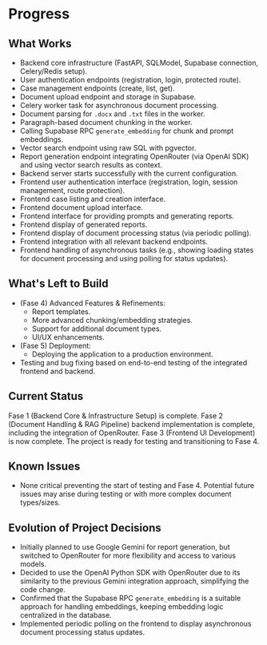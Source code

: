 # Progress

## What Works
- Backend core infrastructure (FastAPI, SQLModel, Supabase connection, Celery/Redis setup).
- User authentication endpoints (registration, login, protected route).
- Case management endpoints (create, list, get).
- Document upload endpoint and storage in Supabase.
- Celery worker task for asynchronous document processing.
- Document parsing for `.docx` and `.txt` files in the worker.
- Paragraph-based document chunking in the worker.
- Calling Supabase RPC `generate_embedding` for chunk and prompt embeddings.
- Vector search endpoint using raw SQL with pgvector.
- Report generation endpoint integrating OpenRouter (via OpenAI SDK) and using vector search results as context.
- Backend server starts successfully with the current configuration.
- Frontend user authentication interface (registration, login, session management, route protection).
- Frontend case listing and creation interface.
- Frontend document upload interface.
- Frontend interface for providing prompts and generating reports.
- Frontend display of generated reports.
- Frontend display of document processing status (via periodic polling).
- Frontend integration with all relevant backend endpoints.
- Frontend handling of asynchronous tasks (e.g., showing loading states for document processing and using polling for status updates).

## What's Left to Build
- (Fase 4) Advanced Features & Refinements:
    - Report templates.
    - More advanced chunking/embedding strategies.
    - Support for additional document types.
    - UI/UX enhancements.
- (Fase 5) Deployment:
    - Deploying the application to a production environment.
- Testing and bug fixing based on end-to-end testing of the integrated frontend and backend.

## Current Status
Fase 1 (Backend Core & Infrastructure Setup) is complete.
Fase 2 (Document Handling & RAG Pipeline) backend implementation is complete, including the integration of OpenRouter.
Fase 3 (Frontend UI Development) is now complete.
The project is ready for testing and transitioning to Fase 4.

## Known Issues
- None critical preventing the start of testing and Fase 4. Potential future issues may arise during testing or with more complex document types/sizes.

## Evolution of Project Decisions
- Initially planned to use Google Gemini for report generation, but switched to OpenRouter for more flexibility and access to various models.
- Decided to use the OpenAI Python SDK with OpenRouter due to its similarity to the previous Gemini integration approach, simplifying the code change.
- Confirmed that the Supabase RPC `generate_embedding` is a suitable approach for handling embeddings, keeping embedding logic centralized in the database.
- Implemented periodic polling on the frontend to display asynchronous document processing status updates.
